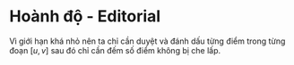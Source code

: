 # Hoành độ - Editorial

Vì giới hạn khá nhỏ nên ta chỉ cần duyệt và đánh dấu từng điểm trong từng đoạn $[u, v]$ sau đó chỉ cần đếm số điểm không bị che lấp.
